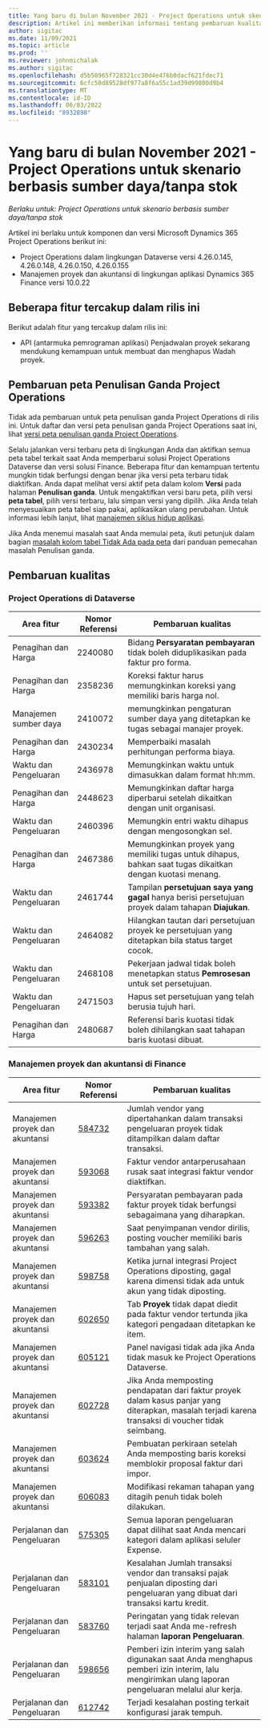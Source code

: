 ```yaml
---
title: Yang baru di bulan November 2021 - Project Operations untuk skenario berbasis sumber daya/tanpa stok
description: Artikel ini memberikan informasi tentang pembaruan kualitas yang tersedia pada rilis November 2021 penyebaran Project Operations Lite untuk skenario berbasis sumber daya/non-stok.
author: sigitac
ms.date: 11/09/2021
ms.topic: article
ms.prod: ''
ms.reviewer: johnmichalak
ms.author: sigitac
ms.openlocfilehash: d5b58965f728321cc30d4e476b0dacf621fdec71
ms.sourcegitcommit: 6cfc50d89528df977a8f6a55c1ad39d99800d9b4
ms.translationtype: MT
ms.contentlocale: id-ID
ms.lasthandoff: 06/03/2022
ms.locfileid: "8932898"
---
```

# <a name="whats-new-november-2021---project-operations-for-resourcenon-stocked-based-scenarios"></a>Yang baru di bulan November 2021 - Project Operations untuk skenario berbasis sumber daya/tanpa stok

*Berlaku untuk: Project Operations untuk skenario berbasis sumber daya/tanpa stok*

Artikel ini berlaku untuk komponen dan versi Microsoft Dynamics 365 Project Operations berikut ini:

- Project Operations dalam lingkungan Dataverse versi 4.26.0.145, 4.26.0.148, 4.26.0.150, 4.26.0.155
- Manajemen proyek dan akuntansi di lingkungan aplikasi Dynamics 365 Finance versi 10.0.22

## <a name="features-included-in-this-release"></a>Beberapa fitur tercakup dalam rilis ini

Berikut adalah fitur yang tercakup dalam rilis ini:

- API (antarmuka pemrograman aplikasi) Penjadwalan proyek sekarang mendukung kemampuan untuk membuat dan menghapus Wadah proyek.

## <a name="project-operations-dual-write-maps-updates"></a>Pembaruan peta Penulisan Ganda Project Operations

Tidak ada pembaruan untuk peta penulisan ganda Project Operations di rilis ini. Untuk daftar dan versi peta penulisan ganda Project Operations saat ini, lihat [versi peta penulisan ganda Project Operations](/dynamics365/project-operations/environment/resource-dual-write-maps).

Selalu jalankan versi terbaru peta di lingkungan Anda dan aktifkan semua peta tabel terkait saat Anda memperbarui solusi Project Operations Dataverse dan versi solusi Finance. Beberapa fitur dan kemampuan tertentu mungkin tidak berfungsi dengan benar jika versi peta terbaru tidak diaktifkan. Anda dapat melihat versi aktif peta dalam kolom **Versi** pada halaman **Penulisan ganda**. Untuk mengaktifkan versi baru peta, pilih versi **peta tabel**, pilih versi terbaru, lalu simpan versi yang dipilih. Jika Anda telah menyesuaikan peta tabel siap pakai, aplikasikan ulang perubahan. Untuk informasi lebih lanjut, lihat [manajemen siklus hidup aplikasi](/dynamics365/fin-ops-core/dev-itpro/data-entities/dual-write/app-lifecycle-management).

Jika Anda menemui masalah saat Anda memulai peta, ikuti petunjuk dalam bagian [masalah kolom tabel Tidak Ada pada peta](/dynamics365/fin-ops-core/dev-itpro/data-entities/dual-write/dual-write-troubleshooting-finops-upgrades#missing-table-columns-issue-on-maps) dari panduan pemecahan masalah Penulisan ganda.

## <a name="quality-updates"></a>Pembaruan kualitas

### <a name="project-operations-in-dataverse"></a>Project Operations di Dataverse

| Area fitur | Nomor Referensi | Pembaruan kualitas |
| --- | --- | --- |
| Penagihan dan Harga | 2240080 | Bidang **Persyaratan pembayaran** tidak boleh diduplikasikan pada faktur pro forma. |
| Penagihan dan Harga | 2358236 | Koreksi faktur harus memungkinkan koreksi yang memiliki baris harga nol. |
| Manajemen sumber daya | 2410072 | memungkinkan pengaturan sumber daya yang ditetapkan ke tugas sebagai manajer proyek. |
| Penagihan dan Harga | 2430234 | Memperbaiki masalah perhitungan performa biaya. |
| Waktu dan Pengeluaran | 2436978 | Memungkinkan waktu untuk dimasukkan dalam format hh:mm. |
| Penagihan dan Harga | 2448623 | Memungkinkan daftar harga diperbarui setelah dikaitkan dengan unit organisasi. |
| Waktu dan Pengeluaran | 2460396 | Memungkin entri waktu dihapus dengan mengosongkan sel. |
| Penagihan dan Harga | 2467386 | Memungkinkan proyek yang memiliki tugas untuk dihapus, bahkan saat tugas dikaitkan dengan kuotasi menang. |
| Waktu dan Pengeluaran | 2461744 | Tampilan **persetujuan saya yang gagal** hanya berisi persetujuan proyek dalam tahapan **Diajukan**. |
| Waktu dan Pengeluaran | 2464082 | Hilangkan tautan dari persetujuan proyek ke persetujuan yang ditetapkan bila status target cocok. |
| Waktu dan Pengeluaran | 2468108 | Pekerjaan jadwal tidak boleh menetapkan status **Pemrosesan** untuk set persetujuan. |
| Waktu dan Pengeluaran | 2471503 | Hapus set persetujuan yang telah berusia tujuh hari. |
| Penagihan dan Harga | 2480687 | Referensi baris kuotasi tidak boleh dihilangkan saat tahapan baris kuotasi dibuat. |

### <a name="project-management-and-accounting-in-finance"></a>Manajemen proyek dan akuntansi di Finance

| Area fitur | Nomor Referensi | Pembaruan kualitas |
| --- | --- | --- |
| Manajemen proyek dan akuntansi | [584732](https://fix.lcs.dynamics.com/Issue/Details/?bugId=584732) | Jumlah vendor yang dipertahankan dalam transaksi pengeluaran proyek tidak ditampilkan dalam daftar transaksi. |
| Manajemen proyek dan akuntansi | [593068](https://fix.lcs.dynamics.com/Issue/Details/?bugId=593068) | Faktur vendor antarperusahaan rusak saat integrasi faktur vendor diaktifkan. |
| Manajemen proyek dan akuntansi | [593382](https://fix.lcs.dynamics.com/Issue/Details/?bugId=593382) | Persyaratan pembayaran pada faktur proyek tidak berfungsi sebagaimana yang diharapkan. |
| Manajemen proyek dan akuntansi | [596263](https://fix.lcs.dynamics.com/Issue/Details/?bugId=596263) | Saat penyimpanan vendor dirilis, posting voucher memiliki baris tambahan yang salah. |
| Manajemen proyek dan akuntansi | [598758](https://fix.lcs.dynamics.com/Issue/Details/?bugId=598758) | Ketika jurnal integrasi Project Operations diposting, gagal karena dimensi tidak ada untuk akun yang tidak diposting. |
| Manajemen proyek dan akuntansi | [602650](https://fix.lcs.dynamics.com/Issue/Details/?bugId=602650) | Tab **Proyek** tidak dapat diedit pada faktur vendor tertunda jika kategori pengadaan ditetapkan ke item. |
| Manajemen proyek dan akuntansi | [605121](https://fix.lcs.dynamics.com/Issue/Details/?bugId=605121) | Panel navigasi tidak ada jika Anda tidak masuk ke Project Operations Dataverse. |
| Manajemen proyek dan akuntansi | [602728](https://fix.lcs.dynamics.com/Issue/Details/?bugId=602728) | Jika Anda memposting pendapatan dari faktur proyek dalam kasus panjar yang diterapkan, masalah terjadi karena transaksi di voucher tidak seimbang. |
| Manajemen proyek dan akuntansi | [603624](https://fix.lcs.dynamics.com/Issue/Details/?bugId=603624) | Pembuatan perkiraan setelah Anda memposting baris koreksi memblokir proposal faktur dari impor. |
| Manajemen proyek dan akuntansi | [606083](https://fix.lcs.dynamics.com/Issue/Details/?bugId=606083) | Modifikasi rekaman tahapan yang ditagih penuh tidak boleh dilakukan. |
| Perjalanan dan Pengeluaran | [575305](https://fix.lcs.dynamics.com/Issue/Details/?bugId=575305) | Semua laporan pengeluaran dapat dilihat saat Anda mencari kategori dalam aplikasi seluler Expense. |
| Perjalanan dan Pengeluaran | [583101](https://fix.lcs.dynamics.com/Issue/Details/?bugId=583101) | Kesalahan Jumlah transaksi vendor dan transaksi pajak penjualan diposting dari pengeluaran yang dibuat dari transaksi kartu kredit. |
| Perjalanan dan Pengeluaran | [583760](https://fix.lcs.dynamics.com/Issue/Details/?bugId=583760) | Peringatan yang tidak relevan terjadi saat Anda me-refresh halaman **laporan Pengeluaran**. |
| Perjalanan dan Pengeluaran | [598656](https://fix.lcs.dynamics.com/Issue/Details/?bugId=598656) | Pemberi izin interim yang salah digunakan saat Anda menghapus pemberi izin interim, lalu mengirimkan ulang laporan pengeluaran melalui alur kerja. |
| Perjalanan dan Pengeluaran | [612742](https://fix.lcs.dynamics.com/Issue/Details/?bugId=612742) | Terjadi kesalahan posting terkait konfigurasi jarak tempuh. |
